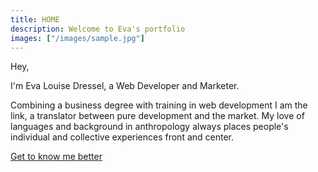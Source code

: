 ```yaml
---
title: HOME
description: Welcome to Eva's portfolio
images: ["/images/sample.jpg"]
---
```


Hey,

I'm Eva Louise Dressel, a Web Developer and Marketer.

Combining a business degree with training in web development I am the link, a translator between pure development and the market. My love of languages and background in anthropology always places people's individual and collective experiences front and center.

[Get to know me better](about/) 